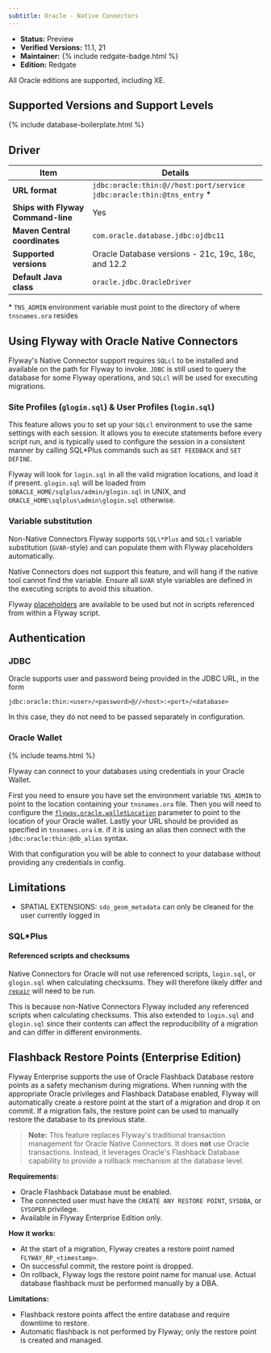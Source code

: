 ```yaml
---
subtitle: Oracle - Native Connectors
---
```


- **Status:** Preview
- **Verified Versions:** 11.1, 21
- **Maintainer:** {% include redgate-badge.html %}
- **Edition:** Redgate

All Oracle editions are supported, including XE.

## Supported Versions and Support Levels

{% include database-boilerplate.html %}

## Driver

| Item                               | Details                                                                      |
| ---------------------------------- | ---------------------------------------------------------------------------- |
| **URL format**                     | `jdbc:oracle:thin:@//host:port/service` <br> `jdbc:oracle:thin:@tns_entry` * |
| **Ships with Flyway Command-line** | Yes                                                                          |
| **Maven Central coordinates**      | `com.oracle.database.jdbc:ojdbc11`                                           |
| **Supported versions**             | Oracle Database versions - 21c, 19c, 18c, and 12.2                           |
| **Default Java class**             | `oracle.jdbc.OracleDriver`                                                   |

\* `TNS_ADMIN` environment variable must point to the directory of where `tnsnames.ora` resides

## Using Flyway with Oracle Native Connectors

Flyway's Native Connector support requires `SQLcl` to be installed and available on the path for Flyway to invoke. `JDBC` is still used to query the database for some Flyway operations, and 
`SQLcl` will be used for executing migrations.

### Site Profiles (`glogin.sql`) & User Profiles (`login.sql`)

This feature allows you to set up your `SQLcl` environment to use the same settings with each session. It allows you to execute statements before every script run, and is typically used to configure
the session in a consistent manner by calling SQL*Plus commands such as `SET FEEDBACK` and `SET DEFINE`.

Flyway will look for `login.sql` in all the valid migration locations, and load it if present. `glogin.sql` will be loaded from `$ORACLE_HOME/sqlplus/admin/glogin.sql` in UNIX, and `ORACLE_HOME\sqlplus\admin\glogin.sql` otherwise.

### Variable substitution

Non-Native Connectors Flyway supports `SQL\*Plus` and `SQLcl` variable substitution (`&VAR`-style) and can populate them with Flyway placeholders automatically.

Native Connectors does not support this feature, and will hang if the native tool cannot find the variable. Ensure all `&VAR` style variables are defined in the executing scripts to avoid this situation.

Flyway [placeholders](<Configuration/Flyway Namespace/Flyway Placeholders Namespace>) are available to be used but not in scripts referenced from within a Flyway script.

## Authentication

### JDBC

Oracle supports user and password being provided in the JDBC URL, in the form

`jdbc:oracle:thin:<user>/<password>@//<host>:<port>/<database>`

In this case, they do not need to be passed separately in configuration.

### Oracle Wallet

{% include teams.html %}

Flyway can connect to your databases using credentials in your Oracle Wallet.

First you need to ensure you have set the environment variable `TNS_ADMIN` to point to the location containing your `tnsnames.ora` file. Then you will need to configure the [`flyway.oracle.walletLocation`](<Configuration/Flyway Namespace/Flyway Oracle Namespace/Flyway Oracle Wallet Location Setting>) parameter to point to the location of your Oracle wallet. Lastly your URL should be provided as specified in `tnsnames.ora` i.e. if it is using an alias then connect with the `jdbc:oracle:thin:@db_alias` syntax.

With that configuration you will be able to connect to your database without providing any credentials in config.

## Limitations

- SPATIAL EXTENSIONS: `sdo_geom_metadata` can only be cleaned for the user currently logged in

### SQL*Plus

#### Referenced scripts and checksums

Native Connectors for Oracle will not use referenced scripts, `login.sql`, or `glogin.sql` when calculating checksums. They will therefore likely differ and [`repair`](<Commands/Repair>) will need to be run.

This is because non-Native Connectors Flyway included any referenced scripts when calculating checksums. This also extended to `login.sql` and `glogin.sql` since their contents can affect the reproducibility of a migration and can differ in different environments.

## Flashback Restore Points (Enterprise Edition)

Flyway Enterprise supports the use of Oracle Flashback Database restore points as a safety mechanism during migrations. When running with the appropriate Oracle privileges and Flashback Database enabled, Flyway will automatically create a restore point at the start of a migration and drop it on commit. If a migration fails, the restore point can be used to manually restore the database to its previous state.

> **Note:** This feature replaces Flyway's traditional transaction management for Oracle Native Connectors. It does **not** use Oracle transactions. Instead, it leverages Oracle's Flashback Database capability to provide a rollback mechanism at the database level.

**Requirements:**
- Oracle Flashback Database must be enabled.
- The connected user must have the `CREATE ANY RESTORE POINT`, `SYSDBA`, or `SYSOPER` privilege.
- Available in Flyway Enterprise Edition only.

**How it works:**
- At the start of a migration, Flyway creates a restore point named `FLYWAY_RP_<timestamp>`.
- On successful commit, the restore point is dropped.
- On rollback, Flyway logs the restore point name for manual use. Actual database flashback must be performed manually by a DBA.

**Limitations:**
- Flashback restore points affect the entire database and require downtime to restore.
- Automatic flashback is not performed by Flyway; only the restore point is created and managed.

